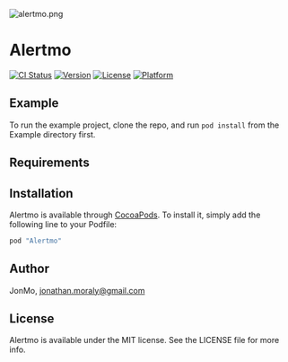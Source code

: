 ![alertmo.png]({{site.baseurl}}/alertmo.png)

# Alertmo

[![CI Status](http://img.shields.io/travis/JonMo/Alertmo.svg?style=flat)](https://travis-ci.org/JonMo/Alertmo)
[![Version](https://img.shields.io/cocoapods/v/Alertmo.svg?style=flat)](http://cocoapods.org/pods/Alertmo)
[![License](https://img.shields.io/cocoapods/l/Alertmo.svg?style=flat)](http://cocoapods.org/pods/Alertmo)
[![Platform](https://img.shields.io/cocoapods/p/Alertmo.svg?style=flat)](http://cocoapods.org/pods/Alertmo)

## Example

To run the example project, clone the repo, and run `pod install` from the Example directory first.

## Requirements

## Installation

Alertmo is available through [CocoaPods](http://cocoapods.org). To install
it, simply add the following line to your Podfile:

```ruby
pod "Alertmo"
```

## Author

JonMo, jonathan.moraly@gmail.com

## License

Alertmo is available under the MIT license. See the LICENSE file for more info.
